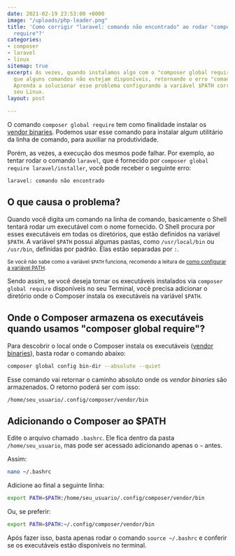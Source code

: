 ```yaml
---
date: 2021-02-19 23:53:00 +0000
image: "/uploads/php-leader.png"
title: 'Como corrigir "laravel: comando não encontrado" ao rodar "composer global
  require"?'
categories:
- composer
- laravel
- linux
sitemap: true
excerpt: As vezes, quando instalamos algo com o "composer global require", é comum
  que alguns comandos não estejam disponíveis, retornando o erro "comando não encontrado".
  Aprenda a solucionar esse problema configurando a variável $PATH corretamente no
  seu Linux.
layout: post

---
```

O comando `composer global require` tem como finalidade instalar os [vendor binaries](https://getcomposer.org/doc/articles/vendor-binaries.md). Podemos usar esse comando para instalar algum utilitário da linha de comando, para auxiliar na produtividade.

Porém, as vezes, a execução dos mesmos pode falhar. Por exemplo, ao tentar rodar o comando `laravel`, que é fornecido por `composer global require laravel/installer`, você pode receber o seguinte erro:

```text
laravel: comando não encontrado
```

## O que causa o problema?

Quando você digita um comando na linha de comando, basicamente o Shell tentará rodar um executável com o nome fornecido. O Shell procura por esses executáveis em todas os diretórios, que estão definidos na variável `$PATH`. A variável `$PATH` possui algumas pastas, como `/usr/local/bin` ou `/usr/bin`, definidas por padrão. Elas estão separadas por `:`. 

<sub>Se você não sabe como a variável `$PATH` funciona, recomendo a leitura de [como configurar a variável PATH](https://wallacemaxters.com.br/blog/2021/01/12/como-configurar-a-variavel-path).</sub>

Sendo assim, se você deseja tornar os executáveis instalados via `composer global require` disponíveis no seu Terminal, você precisa adicionar o diretório onde o Composer instala os executáveis na variável `$PATH`.

## Onde o Composer armazena os executáveis quando usamos "composer global require"?

Para descobrir o local onde o Composer instala os executáveis ([vendor binaries](https://getcomposer.org/doc/articles/vendor-binaries.md)), basta rodar o comando abaixo:

```bash
composer global config bin-dir --absolute --quiet
```

Esse comando vai retornar o caminho absoluto onde os _vendor binaries_ são armazenados.
O retorno poderá ser com isso:

```text
/home/seu_usuario/.config/composer/vendor/bin
```

## Adicionando o Composer ao $PATH

Edite o arquivo chamado `.bashrc`. Ele fica dentro da pasta `/home/seu_usuario`, mas pode ser acessado adicionando apenas o `~` antes.

Assim:

```bash
nano ~/.bashrc
```

Adicione ao final a seguinte linha:

```bash
export PATH=$PATH:/home/seu_usuario/.config/composer/vendor/bin
```

Ou, se preferir:

```bash
export PATH=$PATH:~/.config/composer/vendor/bin
```

Após fazer isso, basta apenas rodar o comando `source ~/.bashrc` e conferir se os executáveis estão disponíveis no terminal.
